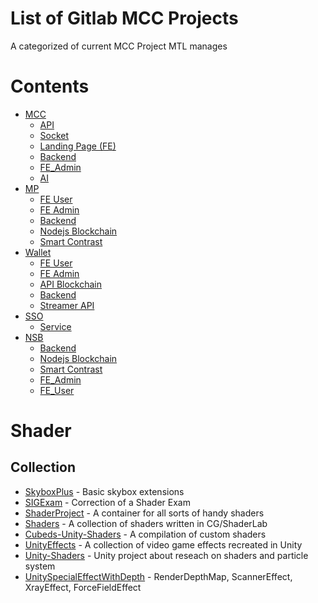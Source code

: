 # List of Gitlab MCC Projects

A categorized of current MCC Project MTL manages

# Contents

- [MCC](#MCC)
    - [API](#API)
    - [Socket](#Socket)
    - [Landing Page (FE)](#Landing-Page (FE))
    - [Backend](#Backend)
    - [FE_Admin](#FE-Admin)
    - [AI](#AI)
- [MP](#MP)
    - [FE User](#Scene-View)
    - [FE Admin](#FE-Admin)
    - [Backend](#Backend)
    - [Nodejs Blockchain](#Nodejs-Blockchain)
    - [Smart Contrast](#Smart-Contrast)
- [Wallet](#Wallet)
    - [FE User](#FE-User)
    - [FE Admin](#FE-Admin)
    - [API Blockchain](#API-Blockchain)
    - [Backend](#Backend)
    - [Streamer API](#Streamer-API)
- [SSO](#SSO)
    - [Service](#Service)
- [NSB](#NSB)
    - [Backend](#Backend)
    - [Nodejs Blockchain](#Nodejs-Blockchain)
    - [Smart Contrast](#Smart-Contrast)
    - [FE_Admin](#FE_Admin)
    - [FE_User](#FE-User)
# Shader

## Collection

- [SkyboxPlus](https://github.com/keijiro/SkyboxPlus) - Basic skybox extensions
- [SIGExam](https://github.com/leon196/SIGExam) - Correction of a Shader Exam
- [ShaderProject](https://github.com/ellioman/ShaderProject) - A container for all sorts of handy shaders
- [Shaders](https://github.com/ewersp/Shaders) - A collection of shaders written in CG/ShaderLab
- [Cubeds-Unity-Shaders](https://github.com/cubedparadox/Cubeds-Unity-Shaders) - A compilation of custom shaders
- [UnityEffects](https://github.com/vivekhnz/UnityEffects) - A collection of video game effects recreated in Unity
- [Unity-Shaders](https://github.com/igradeca/Unity-Shaders) - Unity project about reseach on shaders and particle system
- [UnitySpecialEffectWithDepth](https://github.com/chenjd/UnitySpecialEffectWithDepth) - RenderDepthMap, ScannerEffect, XrayEffect, ForceFieldEffect

